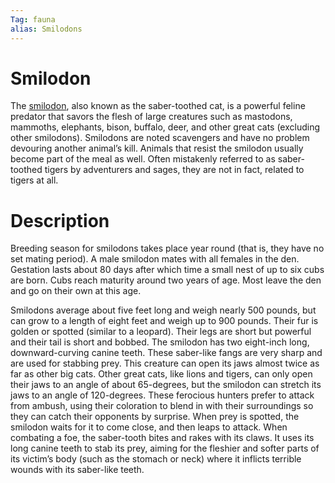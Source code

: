 ```yaml
---
Tag: fauna
alias: Smilodons
---
```

# Smilodon
The [smilodon](https://www.d20pfsrd.com/bestiary/monster-listings/animals/felines/smilodon-tohc/), also known as the saber-toothed cat, is a powerful feline predator that savors the flesh of large creatures such as mastodons, mammoths, elephants, bison, buffalo, deer, and other great cats (excluding other smilodons). Smilodons are noted scavengers and have no problem devouring another animal’s kill. Animals that resist the smilodon usually become part of the meal as well. Often mistakenly referred to as saber-toothed tigers by adventurers and sages, they are not in fact, related to tigers at all.

# Description
Breeding season for smilodons takes place year round (that is, they have no set mating period). A male smilodon mates with all females in the den. Gestation lasts about 80 days after which time a small nest of up to six cubs are born. Cubs reach maturity around two years of age. Most leave the den and go on their own at this age.

Smilodons average about five feet long and weigh nearly 500 pounds, but can grow to a length of eight feet and weigh up to 900 pounds. Their fur is golden or spotted (similar to a leopard). Their legs are short but powerful and their tail is short and bobbed. The smilodon has two eight-inch long, downward-curving canine teeth. These saber-like fangs are very sharp and are used for stabbing prey. This creature can open its jaws almost twice as far as other big cats. Other great cats, like lions and tigers, can only open their jaws to an angle of about 65-degrees, but the smilodon can stretch its jaws to an angle of 120-degrees. These ferocious hunters prefer to attack from ambush, using their coloration to blend in with their surroundings so they can catch their opponents by surprise. When prey is spotted, the smilodon waits for it to come close, and then leaps to attack. When combating a foe, the saber-tooth bites and rakes with its claws. It uses its long canine teeth to stab its prey, aiming for the fleshier and softer parts of its victim’s body (such as the stomach or neck) where it inflicts terrible wounds with its saber-like teeth.